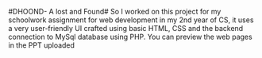 #DHOOND- A lost and Found#
So I worked on this project for my schoolwork assignment for web development in my 2nd year of CS, it uses a very user-friendly UI crafted using basic HTML, CSS and the backend connection to MySql database using PHP.
You can preview the web pages in the PPT uploaded
